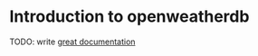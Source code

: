 # Introduction to openweatherdb

TODO: write [great documentation](http://jacobian.org/writing/great-documentation/what-to-write/)

